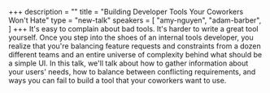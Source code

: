 +++
description = ""
title = "Building Developer Tools Your Coworkers Won't Hate"
type = "new-talk"
speakers = [
        "amy-nguyen",
        "adam-barber",
]
+++
It's easy to complain about bad tools. It's harder to write a great tool yourself. Once you step into the shoes of an internal tools developer, you realize that you're balancing feature requests and constraints from a dozen different teams and an entire universe of complexity behind what should be a simple UI. In this talk, we'll talk about how to gather information about your users' needs, how to balance between conflicting requirements, and ways you can fail to build a tool that your coworkers want to use.